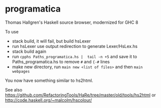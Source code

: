 # programatica
Thomas Hallgren's Haskell source browser, modernized for GHC 8

To use

* stack build, it will fail, but build hsLexer
* run hsLexer use output redirection to generate Lexer/HsLex.hs
* stack build again
* run `cpphs Paths_programatica.hs |  tail -n +5` and save it to Paths_programatica.hs to remove `#` and `{-#` lines 
* make new directory, run `main new <list of files>` and then `main webpages`

You now have something similar to hs2html.

See also https://github.com/RefactoringTools/HaRe/tree/master/old/tools/hs2html or http://code.haskell.org/~malcolm/hscolour/ 
